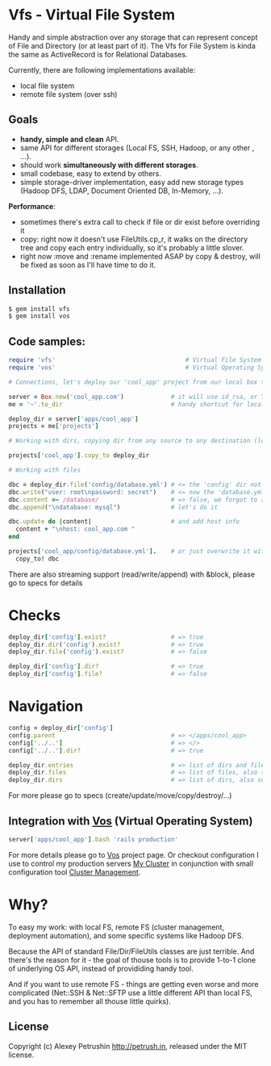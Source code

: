 # Vfs - Virtual File System

Handy and simple abstraction over any storage that can represent concept of File and Directory (or at least part of it).
The Vfs for File System is kinda the same as ActiveRecord is for Relational Databases.

Currently, there are following implementations available:

- local file system
- remote file system (over ssh)

## Goals

- **handy, simple and clean** API.
- same API for different storages (Local FS, SSH, Hadoop, or any other , ...).
- should work **simultaneously with different storages**.
- small codebase, easy to extend by others.
- simple storage-driver implementation, easy add new storage types (Hadoop DFS, LDAP, Document Oriented DB, In-Memory, ...).

**Performance**:

- sometimes there's extra call to check if file or dir exist before overriding it
- copy: right now it doesn't use FileUtils.cp_r, it walks on the directory tree and copy each entry individually, so it's probably a little slover.
- right now :move and :rename implemented ASAP by copy & destroy, will be fixed as soon as I'll have time to do it.

## Installation

``` bash
$ gem install vfs
$ gem install vos
```

## Code samples:

``` ruby
require 'vfs'                                    # Virtual File System
require 'vos'                                    # Virtual Operating System

# Connections, let's deploy our 'cool_app' project from our local box to remote server

server = Box.new('cool_app.com')             # it will use id_rsa, or You can add {user: 'me', password: 'secret'}
me = '~'.to_dir                              # handy shortcut for local FS

deploy_dir = server['apps/cool_app']
projects = me['projects']

# Working with dirs, copying dir from any source to any destination (local/remote/custom_storage_type)

projects['cool_app'].copy_to deploy_dir

# Working with files

dbc = deploy_dir.file('config/database.yml') # <= the 'config' dir not exist yet
dbc.write("user: root\npassword: secret")    # <= now the 'database.yml' and parent 'config' has been created
dbc.content =~ /database/                    # => false, we forgot to add the database
dbc.append("\ndatabase: mysql")              # let's do it

dbc.update do |content|                      # and add host info
  content + "\nhost: cool_app.com "
end

projects['cool_app/config/database.yml'].    # or just overwrite it with our local dev version
  copy_to! dbc
```

There are also streaming support (read/write/append) with &block, please go to specs for details

# Checks

``` ruby
deploy_dir['config'].exist?                  # => true
deploy_dir.dir('config').exist?              # => true
deploy_dir.file('config').exist?             # => false

deploy_dir['config'].dir?                    # => true
deploy_dir['config'].file?                   # => false
```

# Navigation

``` ruby
config = deploy_dir['config']
config.parent                                # => </apps/cool_app>
config['../..']                              # => </>
config['../..'].dir?                         # => true

deploy_dir.entries                           # => list of dirs and files, also support &block
deploy_dir.files                             # => list of files, also support &block
deploy_dir.dirs                              # => list of dirs, also support &block
```

For more please go to specs (create/update/move/copy/destroy/...)

## Integration with [Vos][vos] (Virtual Operating System)

```ruby
server['apps/cool_app'].bash 'rails production'
```

For more details please go to [Vos][vos] project page.
Or checkout configuration I use to control my production servers [My Cluster][my_cluster] in conjunction with small
configuration tool [Cluster Management][cluster_management].

# Why?

To easy my work: with local FS, remote FS (cluster management, deployment automation), and some specific systems like Hadoop DFS.

Because the API of standard File/Dir/FileUtils classes are just terrible. And there's the reason for it - the goal of thouse tools
is to provide 1-to-1 clone of underlying OS API, instead of provididing handy tool.

And if you want to use remote FS - things are getting even worse and more complicated (Net::SSH & Net::SFTP use a little
different API than local FS, and you has to remember all thouse little quirks).

## License

Copyright (c) Alexey Petrushin http://petrush.in, released under the MIT license.

[vos]: http://github.com/alexeypetrushin/vos
[cluster_management]: http://github.com/alexeypetrushin/cluster_management
[my_cluster]: http://github.com/alexeypetrushin/my_cluster